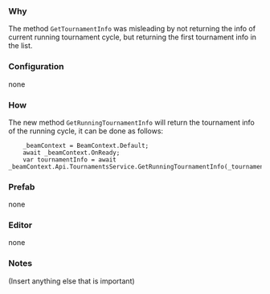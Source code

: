### Why
The method `GetTournamentInfo` was misleading by not returning the info of current running tournament cycle, but
returning the first tournament info in the list.

### Configuration
none

### How
The new method `GetRunningTournamentInfo` will return the tournament info of the running cycle, it
can be done as follows:

```
    _beamContext = BeamContext.Default;
	await _beamContext.OnReady;
    var tournamentInfo = await _beamContext.Api.TournamentsService.GetRunningTournamentInfo(_tournamentRef.GetId());
```

### Prefab
none

### Editor
none

### Notes
(Insert anything else that is important)
